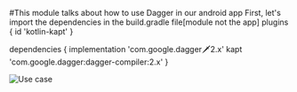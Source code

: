 #This module talks about how to use Dagger in our android app
First, let's import the dependencies in the build.gradle file[module not the app]
plugins {
  id 'kotlin-kapt'
}

dependencies {
    implementation 'com.google.dagger:dagger:2.x'
    kapt 'com.google.dagger:dagger-compiler:2.x'
}


![Use case](https://developer.android.com/images/training/dependency-injection/4-application-graph.png?raw=true)
